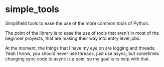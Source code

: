 # simple_tools

Simplifield tools to ease the use of the more common tools of Python.

The point of the library is to ease the use of tools that aren't in most of the
beginner proyects, that are making their way into entry level jobs.

At the moment, the things that I have my eye on are logging and threads. Yeah I
know, you should never use threads, just use async, but sometimes changing sync
code to async is a pain, so my goal is to help with that.
